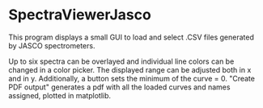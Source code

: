 # SpectraViewerJasco
This program displays a small GUI to load and select .CSV files generated by JASCO spectrometers. 

Up to six spectra can be overlayed and individual line colors can be changed in a color picker. 
The displayed range can be adjusted both in x and in y. Additionally, a button sets the minimum of the curve = 0.
"Create PDF output" generates a pdf with all the loaded curves and names assigned, plotted in matplotlib.
